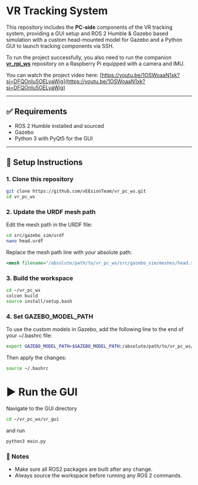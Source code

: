 # VR Tracking System

This repository includes the **PC-side** components of the VR tracking system, providing a GUI setup and ROS 2 Humble & Gazebo based simulation with a custom head-mounted model for Gazebo and a Python GUI to launch tracking components via SSH.

To run the project successfully, you also need to run the companion **[vr_rpi_ws](https://github.com/vEEsionTeam/vr_rpi_ws)** repository on a Raspberry Pi equipped with a camera and IMU.

You can watch the project video here: [https://youtu.be/1OSWoaaN1xk?si=DFQOnIu5OELyaWig](https://youtu.be/1OSWoaaN1xk?si=DFQOnIu5OELyaWig)

---

## ✅ Requirements

- ROS 2 Humble installed and sourced
- Gazebo
- Python 3 with PyQt5 for the GUI

---

## 🔧 Setup Instructions

### 1. Clone this repository

```sh
git clone https://github.com/vEEsionTeam/vr_pc_ws.git
cd vr_pc_ws
```

### 2. Update the URDF mesh path
Edit the mesh path in the URDF file:
```sh
cd src/gazebo_sim/urdf
nano head.urdf
```
Replace the mesh path line with your absolute path:
```xml
<mesh filename="/absolute/path/to/vr_pc_ws/src/gazebo_sim/meshes/head.stl" scale="0.0001 0.0001 0.0001"/>
```
### 3. Build the workspace

```sh
cd ~/vr_pc_ws
colcon build
source install/setup.bash
```
### 4. Set GAZEBO_MODEL_PATH
To use the custom models in Gazebo, add the following line to the end of your ~/.bashrc file:
```sh
export GAZEBO_MODEL_PATH=$GAZEBO_MODEL_PATH:/absolute/path/to/vr_pc_ws/src/gazebo_sim/models
```

Then apply the changes:
```sh
source ~/.bashrc
```

# ▶️ Run the GUI
Navigate to the GUI directory 
```sh
cd ~/vr_pc_ws/vr_gui
```
and run 
```sh
python3 main.py
```


### 📝 Notes
- Make sure all ROS2 packages are built after any change.
- Always source the workspace before running any ROS 2 commands.
